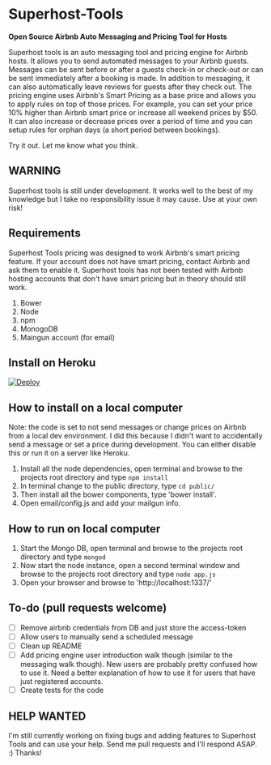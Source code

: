 # Superhost-Tools
**Open Source Airbnb Auto Messaging and Pricing Tool for Hosts**

Superhost tools is an auto messaging tool and pricing engine for Airbnb hosts.  It allows you to send automated messages to your Airbnb guests.  Messages can be sent before or after a guests check-in or check-out or can be sent immediately after a booking is made.  In addition to messaging, it can also automatically leave reviews for guests after they check out.  The pricing engine uses Airbnb's Smart Pricing as a base price and allows you to apply rules on top of those prices.  For example, you can set your price 10% higher than Airbnb smart price or increase all weekend prices by $50.  It can also increase or decrease prices over a period of time and you can setup rules for orphan days (a short period between bookings).

Try it out.  Let me know what you think.

## WARNING
Superhost tools is still under development.  It works well to the best of my knowledge but I take no responsibility issue it may cause.  Use at your own risk!

## Requirements
Superhost Tools pricing was designed to work Airbnb's smart pricing feature.  If your account does not have smart pricing, contact Airbnb and ask them to enable it.  Superhost tools has not been tested with Airbnb hosting accounts that don't have smart pricing but in theory should still work.

1. Bower
2. Node
3. npm
4. MonogoDB
5. Maingun account (for email)

## Install on Heroku
[![Deploy](https://www.herokucdn.com/deploy/button.svg)](https://heroku.com/deploy)

## How to install on a local computer
Note: the code is set to not send messages or change prices on Airbnb from a local dev environment.  I did this because I didn't want to accidentally send a message or set a price during development.  You can either disable this or run it on a server like Heroku.

1. Install all the node dependencies, open terminal and browse to the projects root directory and type `npm install`
2. In terminal change to the public directory, type `cd public/`
3. Then install all the bower components, type 'bower install'.
4. Open email/config.js and add your mailgun info.

## How to run on local computer
1. Start the Mongo DB, open terminal and browse to the projects root directory and type `mongod`
2. Now start the node instance, open a second terminal window and browse to the projects root directory and type `node app.js`
3. Open your browser and browse to 'http://localhost:1337/'

## To-do (pull requests welcome)
- [ ] Remove airbnb credentials from DB and just store the access-token
- [ ] Allow users to manually send a scheduled message
- [ ] Clean up README
- [ ] Add pricing engine user introduction walk though (similar to the messaging walk though).  New users are probably pretty confused how to use it.  Need a better explanation of how to use it for users that have just registered accounts.
- [ ] Create tests for the code

## HELP WANTED
I'm still currently working on fixing bugs and adding features to Superhost Tools and can use your help.  Send me pull requests and I'll respond ASAP.  :)  Thanks!